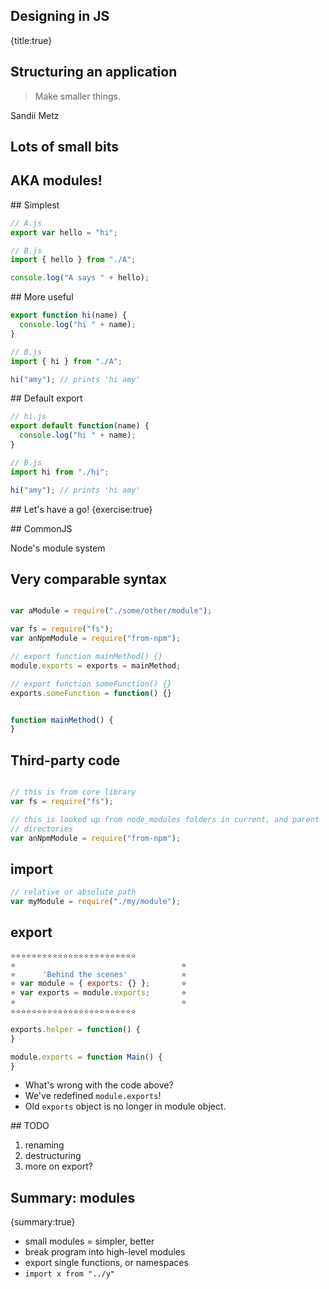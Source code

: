## Designing in JS
{title:true}

## Structuring an application

> Make smaller things.

Sandii Metz

## Lots of small bits

## AKA modules!

## Simplest

```javascript
// A.js
export var hello = "hi";
```

```javascript
// B.js
import { hello } from "./A";

console.log("A says " + hello);
```

## More useful

```javascript
export function hi(name) {
  console.log("hi " + name);
}
```

```javascript
// B.js
import { hi } from "./A";

hi("amy"); // prints 'hi amy'
```

## Default export

```javascript
// hi.js
export default function(name) {
  console.log("hi " + name);
}
```

```javascript
// B.js
import hi from "./hi";

hi("amy"); // prints 'hi amy'
```

## Let's have a go!
{exercise:true}

<!-- TODO exercises/modules -->

## CommonJS

Node's module system

## Very comparable syntax

```javascript

var aModule = require("./some/other/module");

var fs = require("fs");
var anNpmModule = require("from-npm");

// export function mainMethod() {}
module.exports = exports = mainMethod;

// export function someFunction() {}
exports.someFunction = function() {}


function mainMethod() {
} 
```

## Third-party code

```javascript

// this is from core library
var fs = require("fs");

// this is looked up from node_modules folders in current, and parent
// directories
var anNpmModule = require("from-npm");
```

## import

```javascript
// relative or absolute path
var myModule = require("./my/module");
```

## export

```javascript
⭐️⭐️⭐️⭐️⭐️⭐️⭐️⭐️⭐️⭐️⭐️⭐️⭐️⭐️⭐️⭐️⭐️⭐️⭐️⭐️⭐️⭐️⭐️⭐️
⭐️                                     ⭐️
⭐️      'Behind the scenes'            ⭐️
⭐️ var module = { exports: {} };       ⭐️
⭐️ var exports = module.exports;       ⭐️
⭐️                                     ⭐️
⭐️⭐️⭐️⭐️⭐️⭐️⭐️⭐️⭐️⭐️⭐️⭐️⭐️⭐️⭐️⭐️⭐️⭐️⭐️⭐️⭐️⭐️⭐️⭐️

exports.helper = function() {
}

module.exports = function Main() {
}
```

<ul>
  <li>What's wrong with the code above?</li>
  <li class="fragment">
     We've redefined <code>module.exports</code>!
  </li>

  <li class="fragment">
    Old <code>exports</code> object is no longer in module object.
  </li>
</ul>

<!-- TODO exercises/commonjs -->

## TODO

1. renaming
1. destructuring
1. more on export?


## Summary: modules
{summary:true}

- small modules = simpler, better
- break program into high-level modules
- export single functions, or namespaces
- `import x from "../y"`



